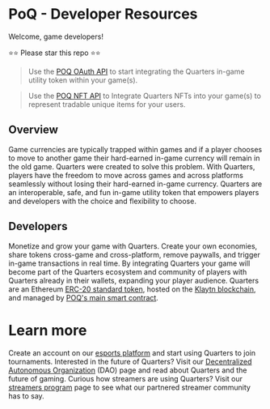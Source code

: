 # PoQ - Developer Resources

Welcome, game developers!

⭐⭐ Please star this repo ⭐⭐

> Use the [POQ OAuth API](https://github.com/weiks/poq-docs/blob/main/docs/oauth-api.md) to start integrating the Quarters in-game utility token within your game(s).

> Use the [POQ NFT API](https://github.com/weiks/poq-docs/blob/main/docs/NFT.md) to Integrate Quarters NFTs into your game(s) to represent tradable unique items for your users.

## Overview

Game currencies are typically trapped within games and if a player chooses to move to another game their hard-earned in-game currency will remain in the old game. Quarters were created to solve this problem. With Quarters, players have the freedom to move across games and across platforms seamlessly without losing their hard-earned in-game currency. Quarters are an interoperable, safe, and fun in-game utility token that empowers players and developers with the choice and flexibility to choose.

## Developers

Monetize and grow your game with Quarters. Create your own economies, share tokens cross-game and cross-platform, remove paywalls, and trigger in-game transactions in real time. By integrating Quarters your game will become part of the Quarters ecosystem and community of players with Quarters already in their wallets, expanding your player audience. Quarters are an Ethereum [ERC-20 standard token](https://ethereum.org/en/developers/docs/standards/tokens/erc-20/), hosted on the [Klaytn blockchain](https://www.klaytn.foundation/), and managed by [POQ's main smart contract](https://github.com/weiks/quarter-sol/blob/master/contracts/Quarters.sol).

# Learn more

Create an account on our [esports platform](https://www.poq.gg/) and start using Quarters to join tournaments. Interested in the future of Quarters? Visit our [Decentralized Autonomous Organization](https://q2.poq.gg/) (DAO) page and read about Quarters and the future of gaming. Curious how streamers are using Quarters? Visit our [streamers program](https://create.poq.gg/) page to see what our partnered streamer community has to say.
